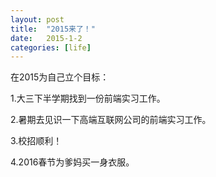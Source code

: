 ```yaml
---
layout: post
title:  "2015来了！"
date:   2015-1-2 
categories: [life]
---
```


在2015为自己立个目标：

1.大三下半学期找到一份前端实习工作。

2.暑期去见识一下高端互联网公司的前端实习工作。

3.校招顺利！

4.2016春节为爹妈买一身衣服。